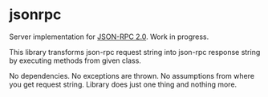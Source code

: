 # jsonrpc
Server implementation for [JSON-RPC 2.0](https://www.jsonrpc.org/specification). Work in progress.

This library transforms json-rpc request string into json-rpc response string by executing methods from given class.

No dependencies. No exceptions are thrown. No assumptions from where you get request string.
Library does just one thing and nothing more.
